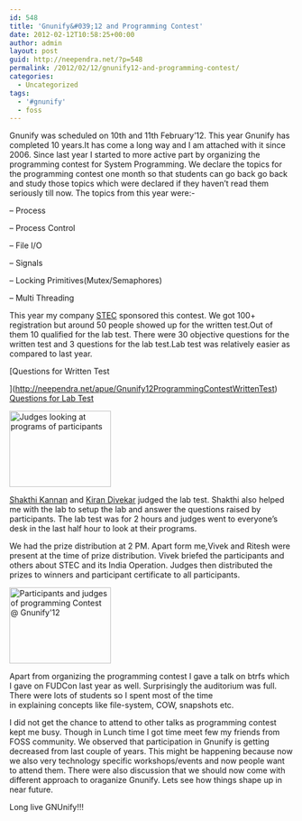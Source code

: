 ```yaml
---
id: 548
title: 'Gnunify&#039;12 and Programming Contest'
date: 2012-02-12T10:58:25+00:00
author: admin
layout: post
guid: http://neependra.net/?p=548
permalink: /2012/02/12/gnunify12-and-programming-contest/
categories:
  - Uncategorized
tags:
  - '#gnunify'
  - foss
---
```

Gnunify was scheduled on 10th and 11th February&#8217;12. This year Gnunify has completed 10 years.It has come a long way and I am attached with it since 2006. Since last year I started to more active part by organizing the programming contest for System Programming. We declare the topics for the programming contest one month so that students can go back go back and study those topics which were declared if they haven&#8217;t read them seriously till now. The topics from this year were:-
  
&#8211; Process
  
&#8211; Process Control
  
&#8211; File I/O
  
&#8211; Signals
  
&#8211; Locking Primitives(Mutex/Semaphores)
  
&#8211; Multi Threading
  
This year my company [STEC](http://stec-inc.com/) sponsored this contest. We got 100+ registration but around 50 people showed up for the written test.Out of them 10 qualified for the lab test. There were 30 objective questions for the written test and 3 questions for the lab test.Lab test was relatively easier as compared to last year.
  
[Questions for Written Test
  
](http://neependra.net/apue/Gnunify12ProgrammingContestWrittenTest)  [Questions for Lab Test](http://neependra.net/apue/Gnunify12ProgrammingContestLabTest)
  
<img class="alignleft size-medium wp-image-550" title="Kiran and Shakthi looking at programs of participants" src="http://neependra.net/wp-content/uploads/2012/02/IMG_0166-300x225.jpg" alt="Judges looking at programs of participants" width="180" height="135" />
  
[Shakthi Kannan](http://www.shakthimaan.com/) and [Kiran Divekar](http://www.linkedin.com/pub/kiran-divekar/1/298/678) judged the lab test. Shakthi also helped me with the lab to setup the lab and answer the questions raised by participants. The lab test was for 2 hours and judges went to everyone&#8217;s desk in the last half hour to look at their programs.
  
We had the prize distribution at 2 PM. Apart form me,Vivek and Ritesh were present at the time of prize distribution. Vivek briefed the participants and others about STEC and its India Operation. Judges then distributed the prizes to winners and participant certificate to all participants.
  
[<img class="alignright size-medium wp-image-559" title="Participants and judges of programming Contest @ Gnunify'12" src="http://neependra.net/wp-content/uploads/2012/02/IMG_0167-300x225.jpg" alt="Participants and judges of programming Contest @ Gnunify'12" width="180" height="135" />](http://neependra.net/wp-content/uploads/2012/02/IMG_0167.jpg)
  
Apart from organizing the programming contest I gave a talk on btrfs which I gave on FUDCon last year as well. Surprisingly the auditorium was full. There were lots of students so I spent most of the time in explaining concepts like file-system, COW, snapshots etc.
  
I did not get the chance to attend to other talks as programming contest kept me busy. Though in Lunch time I got time meet few my friends from FOSS community. We observed that participation in Gnunify is getting decreased from last couple of years. This might be happening because now we also very technology specific workshops/events and now people want to attend them. There were also discussion that we should now come with different approach to oraganize Gnunify. Lets see how things shape up in near future.
  
Long live GNUnify!!!